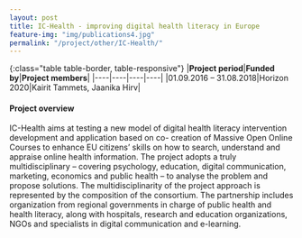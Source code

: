 ```yaml
---
layout: post
title: IC-Health - improving digital health literacy in Europe    
feature-img: "img/publications4.jpg"
permalink: "/project/other/IC-Health/"
---
```


{:class="table table-border, table-responsive"}
|**Project period**|**Funded by**|**Project members**|
|----|----|----|----|
|01.09.2016 – 31.08.2018|Horizon 2020|Kairit Tammets, Jaanika Hirv|

#### Project overview
 IC-Health aims at testing a new model of digital health literacy intervention development and application based on co- creation of Massive Open Online Courses to enhance EU citizens’ skills on how to search, understand and appraise online health information. The project adopts a truly multidisciplinary – covering psychology, education, digital communication, marketing, economics and public health – to analyse the problem and propose solutions. The multidisciplinarity of the project approach is represented by the composition of the consortium. The partnership includes organization from regional governments in charge of public health and health literacy, along with hospitals, research and education organizations, NGOs and specialists in digital communication and e-learning.  
